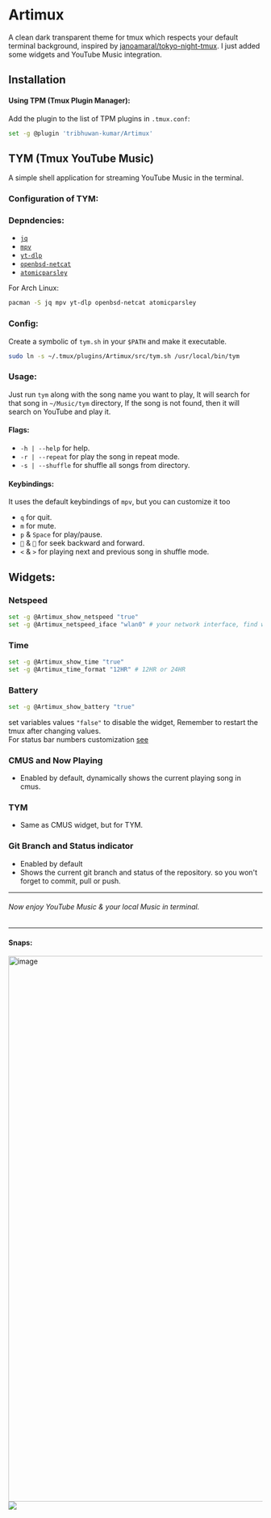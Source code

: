 # Artimux
A clean dark transparent theme for tmux which respects your default terminal background, inspired by [janoamaral/tokyo-night-tmux](https://github.com/janoamaral/tokyo-night-tmux). I just added some widgets and YouTube
Music integration.

## Installation

#### Using TPM (Tmux Plugin Manager):
Add the plugin to the list of TPM plugins in `.tmux.conf`:

```bash
set -g @plugin 'tribhuwan-kumar/Artimux'
```
## TYM (Tmux YouTube Music)
A simple shell application for streaming YouTube Music in the terminal.

### Configuration of TYM:
### Depndencies:
- [`jq`](https://jqlang.github.io/jq/download/)
- [`mpv`](https://mpv.io/installation/)
- [`yt-dlp`](https://github.com/yt-dlp/yt-dlp/wiki/Installation)
- [`openbsd-netcat`](https://ftp.netbsd.org/pub/pkgsrc/current/pkgsrc/net/netcat-openbsd/index.html)
- [`atomicparsley`](https://github.com/wez/atomicparsley#install)

For Arch Linux:
```bash
pacman -S jq mpv yt-dlp openbsd-netcat atomicparsley
```
### Config:
Create a symbolic of `tym.sh` in your `$PATH` and make it executable.
```bash
sudo ln -s ~/.tmux/plugins/Artimux/src/tym.sh /usr/local/bin/tym
```

### Usage:
Just run `tym` along with the song name you want to play, It will search for that song in `~/Music/tym` directory, If the song is not found, then
it will search on YouTube and play it.
#### Flags:
- `-h | --help` for help.
- `-r | --repeat` for play the song in repeat mode.
- `-s | --shuffle` for shuffle all songs from directory.

#### Keybindings:
It uses the default keybindings of `mpv`, but you can customize it too
- `q` for quit.
- `m` for mute.
- `p` & `Space` for play/pause.
- `` & `` for seek backward and forward.
- `<` & `>` for playing next and previous song in shuffle mode.

## Widgets:
### Netspeed
```bash
set -g @Artimux_show_netspeed "true"
set -g @Artimux_netspeed_iface "wlan0" # your network interface, find with ip link
```

### Time
```bash
set -g @Artimux_show_time "true"
set -g @Artimux_time_format "12HR" # 12HR or 24HR
```

### Battery
```bash
set -g @Artimux_show_battery "true"
```
set variables values `"false"` to disable the widget, Remember to restart the tmux after changing values.
<br>
For status bar numbers customization [see](https://github.com/janoamaral/tokyo-night-tmux#the-styles)
### CMUS and Now Playing
- Enabled by default, dynamically shows the current playing song in cmus.

### TYM
- Same as CMUS widget, but for TYM.

### Git Branch and Status indicator
- Enabled by default
- Shows the current git branch and status of the repository. so you won't forget to commit, pull or push.

<hr>

###### Now enjoy YouTube Music & your local Music in terminal.

<hr>

#### Snaps:

<img width="1920" height="1080" alt="image" src="https://github.com/user-attachments/assets/67330c5a-95c7-4b0a-bb0a-a6a31165e4dd" />

<br>

<img src="https://github.com/tribhuwan-kumar/Artimux/assets/118052427/ec3a6901-232e-442c-81f9-1578bf489179" />

